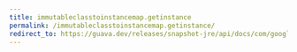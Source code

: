 ```yaml
---
title: immutableclasstoinstancemap.getinstance
permalink: /immutableclasstoinstancemap.getinstance/
redirect_to: https://guava.dev/releases/snapshot-jre/api/docs/com/google/common/collect/ImmutableClassToInstanceMap.html#getInstance-java.lang.Class-
---
```

